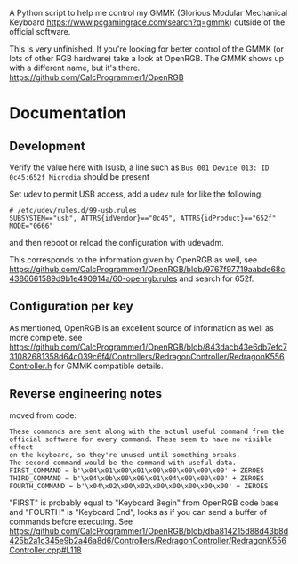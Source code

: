 A Python script to help me control my GMMK (Glorious Modular Mechanical Keyboard https://www.pcgamingrace.com/search?q=gmmk) outside of the official software.

This is very unfinished.
If you're looking for better control of the GMMK (or lots of other RGB hardware) take a look at OpenRGB. The GMMK shows up with a different name, but it's there. https://github.com/CalcProgrammer1/OpenRGB


# Documentation


## Development
Verify the value here with lsusb, a line such as `Bus 001 Device 013: ID 0c45:652f Microdia` should be present

Set udev to permit USB access, add a udev rule for like the following:
```
# /etc/udev/rules.d/99-usb.rules
SUBSYSTEM=="usb", ATTRS{idVendor}=="0c45", ATTRS{idProduct}=="652f" MODE="0666"
```
and then reboot or reload the configuration with udevadm.

This corresponds to the information given by OpenRGB as well, see https://github.com/CalcProgrammer1/OpenRGB/blob/9767f97719aabde68c4386661589d9b1e490914a/60-openrgb.rules and search for 652f.


## Configuration per key

As mentioned, OpenRGB is an excellent source of information as well as more complete.
see https://github.com/CalcProgrammer1/OpenRGB/blob/843dacb43e6db7efc731082681358d64c039c6f4/Controllers/RedragonController/RedragonK556Controller.h for GMMK compatible details.

## Reverse engineering notes
moved from code:
```
These commands are sent along with the actual useful command from the
official software for every command. These seem to have no visible effect
on the keyboard, so they're unused until something breaks.
The second command would be the command with useful data.
FIRST_COMMAND = b'\x04\x01\x00\x01\x00\x00\x00\x00\x00' + ZEROES
THIRD_COMMAND = b'\x04\x0b\x00\x06\x01\x04\x00\x00\x00' + ZEROES
FOURTH_COMMAND = b'\x04\x02\x00\x02\x00\x00\x00\x00\x00' + ZEROES
```
"FIRST" is probably equal to "Keyboard Begin" from OpenRGB code base and 
"FOURTH" is "Keyboard End", looks as if you can send a buffer of commands before
executing. See https://github.com/CalcProgrammer1/OpenRGB/blob/dba814215d88d43b8d425b2a1c345e9b2a46a8d6/Controllers/RedragonController/RedragonK556Controller.cpp#L118
